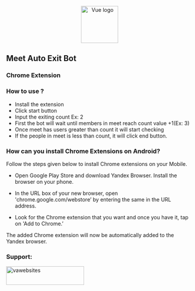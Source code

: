 <p align="center"><a href="https://github.com/harshithva/meet-auto-exit-bot-extension" target="_blank" rel="noopener noreferrer"><img width="100" src="https://i.ibb.co/RDHb1Cy/icon-128.png" alt="Vue logo"></a></p>

## Meet Auto Exit Bot 
### Chrome Extension
### How to use ?
+ Install the extension
+ Click start button
+ Input the exiting count Ex: 2
+ First the bot will wait until members in meet reach count value +1(Ex: 3)
+ Once meet has users greater than count it will start checking
+ If the people in meet is less than count, it will click end button.

### How can you install Chrome Extensions on Android?

Follow the steps given below to install Chrome extensions on your Mobile.

+ Open Google Play Store and download Yandex Browser. Install the browser on your phone.

+ In the URL box of your new browser, open 'chrome.google.com/webstore’ by entering the same in the URL address.

+ Look for the Chrome extension that you want and once you have it, tap on 'Add to Chrome.’

The added Chrome extension will now be automatically added to the Yandex browser.

<h3 align="left">Support:</h3>
<p><a href="https://www.buymeacoffee.com/vawebsites"> <img align="left" src="https://cdn.buymeacoffee.com/buttons/v2/default-yellow.png" height="50" width="210" alt="vawebsites" /></a></p><br><br>
